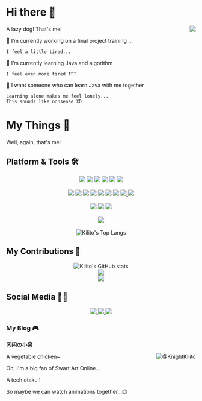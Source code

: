 # Hi there 👋

A lazy dog! 
<img align="right" src="https://img.moechun.fun/bg%2Fkirito-github-300x200.png" />
That's me!

<!--
**KnightKilito/KnightKilito** is a ✨ _special_ ✨ repository because its `README.md` (this file) appears on your GitHub profile.

Here are some ideas to get you started:

- 🔭 I’m currently working on ...
- 🌱 I’m currently learning ...
- 👯 I’m looking to collaborate on ...
- 🤔 I’m looking for help with ...
- 💬 Ask me about ...
- 📫 How to reach me: ...
- 😄 Pronouns: ...
- ⚡ Fun fact: ...
-->

🔭 I’m currently working on a final project training ...

    I feel a little tired...
    
🌱 I’m currently learning Java and algorithm

    I feel even more tired T^T
    
🤔 I want someone who can learn Java with me together

    Learning alone makes me feel lonely...
    This sounds like nonsense XD

# My Things 🎈

Well, again, that's me:

## Platform & Tools 🛠️

<div align="center">
    <span>
        <img src="https://img.shields.io/badge/Windows-11-blue.svg?logo=MicroSoft&style=flat-square" />
        <img src="https://img.shields.io/badge/CentOS-8-blueviolet.svg?logo=CentOS&style=flat-square" />
        <img src="https://img.shields.io/badge/VPS-AliYun-orange.svg?logo=taobao&style=flat-square" />
        <img src="https://img.shields.io/badge/HUAWEI-NOVA 9-ff69b4.svg?logo=HUAWEI&style=flat-square" />
        <img src="https://img.shields.io/badge/HUAWEI-MateBook 14-orange.svg?logo=HUAWEI&style=flat-square" />
        <img src="https://img.shields.io/badge/AMD-Assembled Myself-brightgreen.svg?logo=AMD&style=flat-square" />
    </span>
    </br></br>
    <span > 
        <img src="https://img.shields.io/badge/-Java-1572B6?style=flat-square&logo=Oracle" /> 
        <img src="https://img.shields.io/badge/-HTML5-E34F26?style=flat-square&logo=html5&logoColor=white" />
        <img src="https://img.shields.io/badge/-CSS3-1572B6?style=flat-square&logo=css3" /> 
        <img src="https://img.shields.io/badge/-JavaScript-oringe?style=flat-square&logo=javascript" />
        <img src="https://img.shields.io/badge/-MySQL-4479a1?style=flat-square&logo=mysql&logoColor=white" />
        <img src="https://img.shields.io/badge/-Git-9cf?style=flat-square&logo=git" />
        <img src="https://img.shields.io/badge/-GitHub-grey?style=flat-square&logo=github" />
        <a href="https://gitee.com/KnightKilito">
            <img src="https://img.shields.io/badge/-Gitee-white?style=flat-square&logo=gitee&logoColor=red" />
        </a>
        <a href="https://space.bilibili.com/23042208">
            <img src="https://img.shields.io/badge/-Bilibili-pink?style=flat-square&logo=bilibili" />
        </a>
    </span>
    </br></br>
    <span > 
        <img src="https://img.shields.io/badge/IDE-Visual Studio Code-blue?style=flat-square&logo=visual-studio-code&logoColor=ffffff" /> 
        <img src="https://img.shields.io/badge/IDE-IntelliJ IDEA-blueviolet?style=flat-square&logo=IntelliJ-IDEA&logoColor=ffffff" /> 
        <img src="https://img.shields.io/badge/Browser-Chrome-yellow?style=flat-square&logo=google-chrome&logoColor=ffffff" /> 
    </span>
    </br></br>
    <span >
        <a href="https://moechun.fun/">
            <img src="https://img.shields.io/badge/闪闪の小窝-My Blog-blue?style=flat-square&logo=kfc&logoColor=ffffff" />
        </a>
    </span>
    </br></br>
    
</div>
<div align="center">  
    <img src="https://github-readme-stats.vercel.app/api/top-langs/?username=KnightKilito&layout=compact" alt="Kilito's Top Langs" />
</div>


## My Contributions 🍔

<div align="center">    
    <img src="https://github-readme-stats.vercel.app/api?username=KnightKilito&show_icons=true&bg_color=30,e96443,904e95&title_color=fff&text_color=fff" alt="Kilito's GitHub stats"/>
</div>
<div align="center">
    <img src="https://activity-graph.herokuapp.com/graph?username=KnightKilito&theme=github" /> 
</div>
<div align="center">
<!--     <img src="https://cdn.jsdelivr.net/gh/KnightKilito/KnightKilito/profile-3d-contrib/profile-night-rainbow.svg" />  -->
</div>
<div align="center"> <img src="https://github-readme-streak-stats.herokuapp.com/?user=KnightKilito" /> </div>

## Social Media 🏄‍♂️

<div align="center">
    <a href="https://space.bilibili.com/23042208">
        <img src="https://stats.justsong.cn/api/bilibili/?id=23042208" />
    </a>
    <a href="https://leetcode.cn/u/knightkilito/">
        <img src="https://stats.justsong.cn/api/leetcode?username=KnightKilito&cn=true" />
    </a>
    <a href="https://blog.csdn.net/qq_38677092">
        <img src="https://stats.justsong.cn/api/csdn?id=qq_38677092" />
    </a>
</div>

### My Blog 🎮

[**闪闪の小窝**](https://moechun.fun)

A vegetable chicken~
<img align="right" src="https://api.moedog.org/count/@KnightKilito?theme=gelbooru-h" alt="@KnightKilito" />

Oh, I'm a big fan of Swart Art Online...

A tech otaku !

So maybe we can watch animations together...😍

